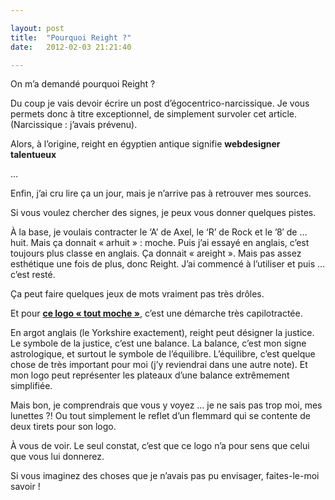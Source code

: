 ```yaml
---

layout: post
title:  "Pourquoi Reight ?"
date:   2012-02-03 21:21:40

---
```


On m’a demandé pourquoi Reight ?

Du coup je vais devoir écrire un post d’égocentrico-narcissique. Je vous permets donc à titre exceptionnel, de simplement survoler cet article. (Narcissique : j’avais prévenu).

Alors, à l’origine, reight en égyptien antique signifie **webdesigner talentueux**

…

Enfin, j’ai cru lire ça un jour, mais je n’arrive pas à retrouver mes sources.

Si vous voulez chercher des signes, je peux vous donner quelques pistes.

À la base, je voulais contracter le ‘A’ de Axel, le ‘R’ de Rock et le ’8′ de … huit. Mais ça donnait « arhuit » : moche. Puis j’ai essayé en anglais, c’est toujours plus classe en anglais. Ça donnait « areight ». Mais pas assez esthétique une fois de plus, donc Reight. J’ai commencé à l’utiliser et puis … c’est resté.

Ça peut faire quelques jeux de mots vraiment pas très drôles.

Et pour [**ce logo « tout moche »**](http://reight.fr/), c’est une démarche très capilotractée.

En argot anglais (le Yorkshire exactement), reight peut désigner la justice. Le symbole de la justice, c’est une balance. La balance, c’est mon signe astrologique, et surtout le symbole de l’équilibre. L’équilibre, c’est quelque chose de très important pour moi (j’y reviendrai dans une autre note). Et mon logo peut représenter les plateaux d’une balance extrêmement simplifiée.

Mais bon, je comprendrais que vous y voyez … je ne sais pas trop moi, mes lunettes ?! Ou tout simplement le reflet d’un flemmard qui se contente de deux tirets pour son logo.

À vous de voir. Le seul constat, c’est que ce logo n’a pour sens que celui que vous lui donnerez.

Si vous imaginez des choses que je n’avais pas pu envisager, faites-le-moi savoir !